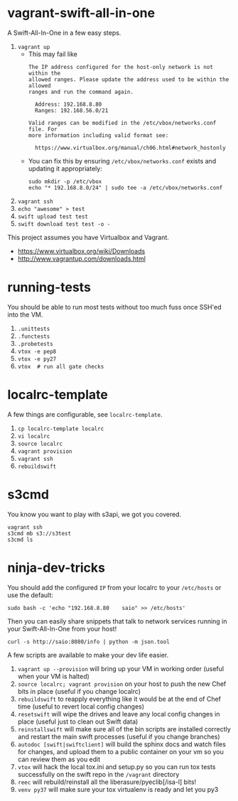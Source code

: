 vagrant-swift-all-in-one
========================

A Swift-All-In-One in a few easy steps.

 1. `vagrant up`
    - This may fail like
      ```
      The IP address configured for the host-only network is not within the
      allowed ranges. Please update the address used to be within the allowed
      ranges and run the command again.

        Address: 192.168.8.80
        Ranges: 192.168.56.0/21

      Valid ranges can be modified in the /etc/vbox/networks.conf file. For
      more information including valid format see:

        https://www.virtualbox.org/manual/ch06.html#network_hostonly
      ```
    - You can fix this by ensuring `/etc/vbox/networks.conf` exists and updating
      it appropriately:
      ```
      sudo mkdir -p /etc/vbox
      echo "* 192.168.8.0/24" | sudo tee -a /etc/vbox/networks.conf
      ```
 1. `vagrant ssh`
 1. `echo "awesome" > test`
 1. `swift upload test test`
 1. `swift download test test -o -`

This project assumes you have Virtualbox and Vagrant.

 * https://www.virtualbox.org/wiki/Downloads
 * http://www.vagrantup.com/downloads.html

running-tests
=============

You should be able to run most tests without too much fuss once SSH'ed into the
VM.

 1. `.unittests`
 1. `.functests`
 1. `.probetests`
 1. `vtox -e pep8`
 1. `vtox -e py27`
 1. `vtox  # run all gate checks`

localrc-template
================

A few things are configurable, see `localrc-template`.

 1. `cp localrc-template localrc`
 1. `vi localrc`
 1. `source localrc`
 1. `vagrant provision`
 1. `vagrant ssh`
 1. `rebuildswift`


s3cmd
=====

You know you want to play with s3api, we got you covered.

```
vagrant ssh
s3cmd mb s3://s3test
s3cmd ls
```

ninja-dev-tricks
================

You should add the configured `IP` from your localrc to your `/etc/hosts` or use the default:

```
sudo bash -c 'echo "192.168.8.80    saio" >> /etc/hosts'
```

Then you can easily share snippets that talk to network services running in your Swift-All-In-One from your host!

```
curl -s http://saio:8080/info | python -m json.tool
```

A few scripts are available to make your dev life easier.

 1. `vagrant up --provision` will bring up your VM in working order (useful
    when your VM is halted)
 1. `source localrc; vagrant provision` on your host to push the new Chef bits
    in place (useful if you change localrc)
 1. `rebuildswift` to reapply everything like it would be at the end of Chef
    time (useful to revert local config changes)
 1. `resetswift` will wipe the drives and leave any local config changes in
    place (useful just to clean out Swift data)
 1. `reinstallswift` will make sure all of the bin scripts are installed
    correctly and restart the main swift processes (useful if you change
    branches)
 1. `autodoc [swift|swiftclient]` will build the sphinx docs and
    watch files for changes, and upload them to a public container on your vm
    so you can review them as you edit
 1. `vtox` will hack the local tox.ini and setup.py so you can run tox tests
    successfully on the swift repo in the `/vagrant` directory
 1. `reec` will rebuild/reinstall all the liberasure/pyeclib[/isa-l] bits!
 1. `venv py37` will make sure your tox virtualenv is ready and let you py3
